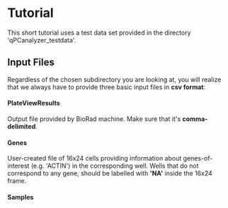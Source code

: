 <h1> Tutorial </h1>
  This short tutorial uses a test data set provided in the directory 'qPCanalyzer_testdata'. 
  
  <h2> Input Files </h2>
  Regardless of the chosen subdirectory you are looking at, you will realize that we always
  have to provide three basic input files in <b>csv format</b>: <br>
  
  <h4> PlateViewResults </h4> 
  Output file provided by BioRad machine. Make sure that it's <b>comma-delimited</b>.
  
  <h4> Genes </h4>
  User-created file of 16x24 cells providing information about genes-of-interest (e.g. 'ACTIN') in the corresponding well. Wells that do not correspond to any gene, should be labelled with <b>'NA'</b> inside the 16x24 frame. 
  
  <h4> Samples </h4> 
  
